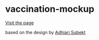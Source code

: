 # vaccination-mockup

[Visit the page](https://cerecero.github.io/vaccination-mockup/)

based on the design by [Adhiari Subekt](https://dribbble.com/Adhiari_is)
